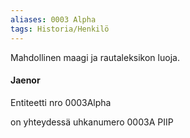 ```yaml
---
aliases: 0003 Alpha
tags: Historia/Henkilö 
---
```


Mahdollinen maagi ja rautaleksikon luoja.

#### Jaenor
Entiteetti nro 0003Alpha

on yhteydessä uhkanumero 0003A PIIP